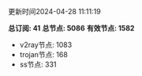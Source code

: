更新时间2024-04-28 11:11:19

**总订阅: 41**
**总节点: 5086**
**有效节点: 1582**
- v2ray节点: 1083
- trojan节点: 168
- ss节点: 331
